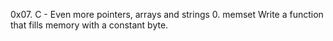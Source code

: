 0x07. C - Even more pointers, arrays and strings
0. memset
Write a function that fills memory with a constant byte.
